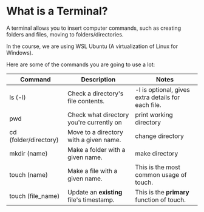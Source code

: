 # What is a Terminal?

A terminal allows you to insert computer commands, such as creating folders and files, moving to folders/directories.

In the course, we are using WSL Ubuntu (A virtualization of Linux for Windows).

Here are some of the commands you are going to use a lot:

| Command               | Description                              | Notes                                              |
|-----------------------|------------------------------------------|----------------------------------------------------|
| ls (-l)               | Check a directory's file contents.       | -l is optional, gives extra details for each file. |
| pwd                   | Check what directory you're currently on | print working directory                            |
| cd (folder/directory) | Move to a directory with a given name.   | change directory                                   |
| mkdir (name)          | Make a folder with a given name.         | make directory                                     |
| touch (name)          | Make a file with a given name.           | This is the most common usage of touch.            |
| touch (file_name)     | Update an **existing** file's timestamp. | This is the **primary** function of touch.         |